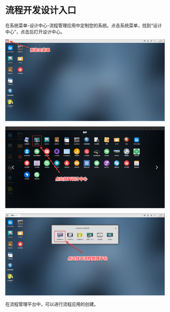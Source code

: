 # 流程开发设计入口

在系统菜单-设计中心-流程管理应用中定制您的系统。点击系统菜单，找到“设计中心”，点击后打开设计中心。

![](../.gitbook/assets/image%20%2818%29.png)

![](../.gitbook/assets/image%20%28132%29.png)

![](../.gitbook/assets/image%20%2816%29.png)



在流程管理平台中，可以进行流程应用的创建。

